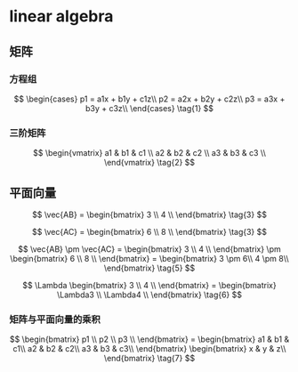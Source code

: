 # linear algebra

## 矩阵

### 方程组

$$
\begin{cases} 
    p1 = a1x + b1y + c1z\\
    p2 = a2x + b2y + c2z\\
    p3 = a3x + b3y + c3z\\
\end{cases} 
\tag{1}
$$

### 三阶矩阵

$$
\begin{vmatrix}
    a1 & b1 & c1 \\
    a2 & b2 & c2 \\
    a3 & b3 & c3 \\
\end{vmatrix}
\tag{2}
$$ 

## 平面向量


$$
\vec{AB} = 
\begin{bmatrix}
3 \\ 
4 \\ 
\end{bmatrix}
\tag{3}
$$

$$
\vec{AC} = 
\begin{bmatrix}
6 \\ 
8 \\ 
\end{bmatrix}
\tag{3}
$$

$$
\vec{AB} \pm \vec{AC} =
\begin{bmatrix}
3 \\ 
4 \\ 
\end{bmatrix} \pm
\begin{bmatrix}
6 \\ 
8 \\ 
\end{bmatrix} =
\begin{bmatrix}
3 \pm 6\\ 
4 \pm 8\\ 
\end{bmatrix}
\tag{5}
$$

$$
\Lambda
\begin{bmatrix}
3 \\ 
4 \\ 
\end{bmatrix} =
\begin{bmatrix}
\Lambda3 \\ 
\Lambda4 \\ 
\end{bmatrix}
\tag{6}
$$

### 矩阵与平面向量的乘积

$$
\begin{bmatrix}
    p1 \\
    p2 \\
    p3 \\
\end{bmatrix} =
\begin{bmatrix} 
    a1 & b1 & c1\\
    a2 & b2 & c2\\
    a3 & b3 & c3\\
\end{bmatrix} 
\begin{bmatrix} 
    x & y & z\\
\end{bmatrix} 
\tag{7}
$$